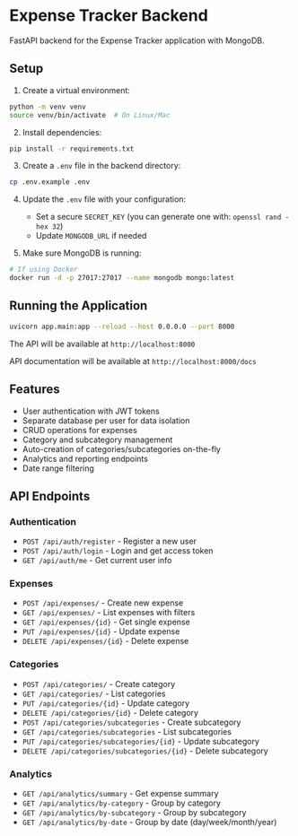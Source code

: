 # Expense Tracker Backend

FastAPI backend for the Expense Tracker application with MongoDB.

## Setup

1. Create a virtual environment:
```bash
python -m venv venv
source venv/bin/activate  # On Linux/Mac
```

2. Install dependencies:
```bash
pip install -r requirements.txt
```

3. Create a `.env` file in the backend directory:
```bash
cp .env.example .env
```

4. Update the `.env` file with your configuration:
   - Set a secure `SECRET_KEY` (you can generate one with: `openssl rand -hex 32`)
   - Update `MONGODB_URL` if needed

5. Make sure MongoDB is running:
```bash
# If using Docker
docker run -d -p 27017:27017 --name mongodb mongo:latest
```

## Running the Application

```bash
uvicorn app.main:app --reload --host 0.0.0.0 --port 8000
```

The API will be available at `http://localhost:8000`

API documentation will be available at `http://localhost:8000/docs`

## Features

- User authentication with JWT tokens
- Separate database per user for data isolation
- CRUD operations for expenses
- Category and subcategory management
- Auto-creation of categories/subcategories on-the-fly
- Analytics and reporting endpoints
- Date range filtering

## API Endpoints

### Authentication
- `POST /api/auth/register` - Register a new user
- `POST /api/auth/login` - Login and get access token
- `GET /api/auth/me` - Get current user info

### Expenses
- `POST /api/expenses/` - Create new expense
- `GET /api/expenses/` - List expenses with filters
- `GET /api/expenses/{id}` - Get single expense
- `PUT /api/expenses/{id}` - Update expense
- `DELETE /api/expenses/{id}` - Delete expense

### Categories
- `POST /api/categories/` - Create category
- `GET /api/categories/` - List categories
- `PUT /api/categories/{id}` - Update category
- `DELETE /api/categories/{id}` - Delete category
- `POST /api/categories/subcategories` - Create subcategory
- `GET /api/categories/subcategories` - List subcategories
- `PUT /api/categories/subcategories/{id}` - Update subcategory
- `DELETE /api/categories/subcategories/{id}` - Delete subcategory

### Analytics
- `GET /api/analytics/summary` - Get expense summary
- `GET /api/analytics/by-category` - Group by category
- `GET /api/analytics/by-subcategory` - Group by subcategory
- `GET /api/analytics/by-date` - Group by date (day/week/month/year)
